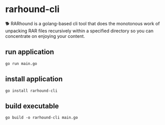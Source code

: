 # rarhound-cli

🐕 RARhound is a golang-based cli tool that does the monotonous work of unpacking RAR files recursively within a specified directory so you can concentrate on enjoying your content.

## run application

`go run main.go`

## install application

`go install rarhound-cli`

## build executable

`go build -o rarhound-cli main.go`
